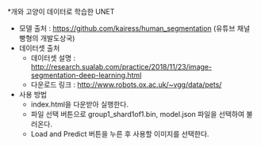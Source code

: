 *개와 고양이 데이터로 학습한 UNET

* 모델 출처 : https://github.com/kairess/human_segmentation (유튜브 채널 빵형의 개발도상국)
* 데이터셋 출처
  - 데이터셋 설명 : http://research.sualab.com/practice/2018/11/23/image-segmentation-deep-learning.html
  - 다운로드 링크 : http://www.robots.ox.ac.uk/~vgg/data/pets/
* 사용 방법
  - index.html을 다운받아 실행한다.
  - 파일 선택 버튼으로 group1_shard1of1.bin, model.json 파일을 선택하여 불러온다.
  - Load and Predict 버튼을 누른 후 사용할 이미지를 선택한다.
